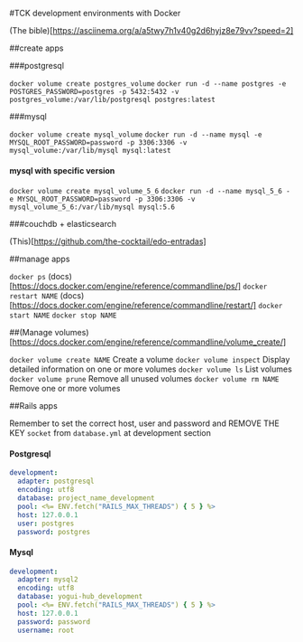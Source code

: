 #TCK development environments with Docker

(The bible)[https://asciinema.org/a/a5twy7h1v40g2d6hyjz8e79vv?speed=2]

##create apps

###postgresql

`docker volume create postgres_volume`
`docker run -d --name postgres -e POSTGRES_PASSWORD=postgres -p 5432:5432 -v postgres_volume:/var/lib/postgresql postgres:latest`

###mysql

`docker volume create mysql_volume`
`docker run -d --name mysql -e MYSQL_ROOT_PASSWORD=password -p 3306:3306 -v mysql_volume:/var/lib/mysql mysql:latest`

#### mysql with specific version

`docker volume create mysql_volume_5_6`
`docker run -d --name mysql_5_6 -e MYSQL_ROOT_PASSWORD=password -p 3306:3306 -v mysql_volume_5_6:/var/lib/mysql mysql:5.6`

###couchdb + elasticsearch

(This)[https://github.com/the-cocktail/edo-entradas]

##manage apps

`docker ps` (docs)[https://docs.docker.com/engine/reference/commandline/ps/]
`docker restart NAME` (docs)[https://docs.docker.com/engine/reference/commandline/restart/]
`docker start NAME`
`docker stop NAME`

##(Manage volumes)[https://docs.docker.com/engine/reference/commandline/volume_create/]

`docker volume create NAME`   Create a volume
`docker volume inspect`       Display detailed information on one or more volumes
`docker volume ls`            List volumes
`docker volume prune`         Remove all unused volumes
`docker volume rm NAME`       Remove one or more volumes

##Rails apps

Remember to set the correct host, user and password
and
REMOVE THE KEY `socket` from `database.yml` at development section

#### Postgresql

```yaml
development:
  adapter: postgresql
  encoding: utf8
  database: project_name_development
  pool: <%= ENV.fetch("RAILS_MAX_THREADS") { 5 } %>
  host: 127.0.0.1
  user: postgres
  password: postgres
```

#### Mysql

```yaml
development:
  adapter: mysql2
  encoding: utf8
  database: yogui-hub_development
  pool: <%= ENV.fetch("RAILS_MAX_THREADS") { 5 } %>
  host: 127.0.0.1
  password: password
  username: root
```
